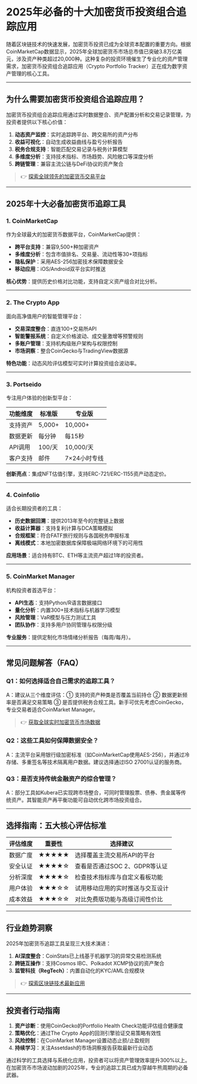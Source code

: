 # 2025年必备的十大加密货币投资组合追踪应用

随着区块链技术的快速发展，加密货币投资已成为全球资本配置的重要方向。根据CoinMarketCap数据显示，2025年全球加密货币市场总市值已突破3.8万亿美元，涉及资产种类超过20,000种。这种复杂的投资环境催生了专业化的资产管理需求，加密货币投资组合追踪应用（Crypto Portfolio Tracker）正在成为数字资产管理的核心工具。

---

## 为什么需要加密货币投资组合追踪应用？

加密货币投资组合追踪应用通过实时数据整合、资产配置分析和交易记录管理，为投资者提供以下核心价值：

1. **动态资产监控**：实时追踪跨平台、跨交易所的资产分布
2. **收益可视化**：自动生成收益曲线与盈亏分析报告
3. **税务合规支持**：智能匹配交易记录与税务计算模型
4. **多维度分析**：支持技术指标、市场趋势、风险敞口等深度分析
5. **跨链管理**：兼容主流公链与DeFi协议的资产聚合

> 👉 [探索全球领先的加密货币交易平台](https://bit.ly/okx_welcome)

---

## 2025年十大必备加密货币追踪工具

### 1. CoinMarketCap

作为全球最大的加密货币数据平台，CoinMarketCap提供：

- **跨平台支持**：兼容9,500+种加密资产
- **多维度分析**：包含市值排名、交易量、流动性等30+项指标
- **隐私保护**：采用AES-256加密技术保障数据安全
- **移动应用**：iOS/Android双平台实时推送

**核心优势**：提供历史价格对比功能，支持自定义资产组合对比分析。

---

### 2. The Crypto App

面向高净值用户的智能管理平台：

- **交易深度整合**：直连100+交易所API
- **智能警报系统**：自定义价格波动、成交量激增等预警规则
- **多账户管理**：支持机构级账户架构与权限控制
- **市场洞察**：整合CoinGecko与TradingView数据源

**特色功能**：动态风险评估模型可实时计算投资组合波动率。

---

### 3. Portseido

专注用户体验的创新型平台：

| 功能维度 | 标准版 | 专业版 |
|---------|--------|--------|
| 支持资产 | 5,000+ | 10,000+ |
| 数据更新 | 每分钟 | 每15秒 |
| API调用 | 100/天 | 10,000/天 |
| 客户支持 | 邮件 | 7×24小时专线 |

**创新亮点**：集成NFT估值引擎，支持ERC-721/ERC-1155资产动态定价。

---

### 4. Coinfolio

适合长期投资者的工具：

- **历史数据回溯**：提供2013年至今的完整链上数据
- **收益计算器**：支持复利计算与DCA策略模拟
- **合规框架**：符合FATF旅行规则与各国税务申报标准
- **离线模式**：本地加密数据库保障极端网络环境下的可用性

**应用场景**：适合持有BTC、ETH等主流资产超过1年的投资者。

---

### 5. CoinMarket Manager

机构投资者首选平台：

- **API生态**：支持Python/R语言数据接口
- **量化分析**：内置300+技术指标与机器学习模型
- **风险管理**：VaR模型与压力测试工具
- **团队协作**：支持多用户协同管理与权限分级

**专业服务**：提供定制化市场情绪分析报告（每周/每月）。

---

## 常见问题解答（FAQ）

### Q1：如何选择适合自己需求的追踪工具？
A：建议从三个维度评估：① 支持的资产种类是否覆盖当前持仓 ② 数据更新频率是否满足交易策略 ③ 是否提供税务合规工具。新手可优先考虑CoinGecko，专业交易者适合CoinMarket Manager。

> 👉 [获取全球实时加密货币市场数据](https://bit.ly/okx_welcome)

### Q2：这些工具如何保障数据安全？
A：主流平台采用银行级加密标准（如CoinMarketCap使用AES-256），并通过冷存储、多重签名等技术隔离用户数据。建议选择通过ISO 27001认证的服务商。

### Q3：是否支持传统金融资产的综合管理？
A：部分工具如Kubera已实现跨市场整合，可同时管理股票、债券、贵金属等传统资产。其智能资产再平衡功能可自动优化跨市场投资组合。

---

## 选择指南：五大核心评估标准

| 评估维度 | 重要性 | 选择建议 |
|---------|--------|----------|
| 数据广度 | ★★★★★ | 选择覆盖主流交易所API的平台 |
| 安全认证 | ★★★★☆ | 查看是否通过SOC 2、GDPR等认证 |
| 分析深度 | ★★★★☆ | 检查技术指标库与自定义看板功能 |
| 用户体验 | ★★★☆☆ | 试用移动应用的实时推送与交互设计 |
| 成本效益 | ★★★☆☆ | 对比免费版功能与高级订阅性价比 |

---

## 行业趋势洞察

2025年加密货币追踪工具呈现三大技术演进：

1. **AI深度整合**：CoinStats已上线基于机器学习的异常交易检测系统
2. **跨链互操作**：支持Cosmos IBC、Polkadot XCMP协议的资产聚合
3. **监管科技（RegTech）**：内置自动化的KYC/AML合规模块

> 👉 [探索区块链技术最新应用](https://bit.ly/okx_welcome)

---

## 投资者行动指南

1. **资产诊断**：使用CoinGecko的Portfolio Health Check功能评估组合健康度
2. **策略优化**：通过The Crypto App的回测引擎验证交易策略有效性
3. **风险控制**：在CoinMarket Manager设置动态止损/止盈规则
4. **持续学习**：关注Assetdash的市场洞察报告获取最新行业动态

通过科学的工具选择与系统化应用，投资者可以将资产管理效率提升300%以上。在加密货币市场波动加剧的2025年，专业的追踪工具已成为穿越牛熊周期的必备武器。